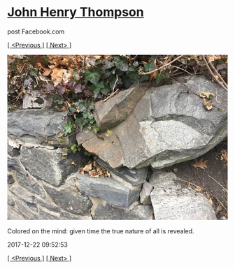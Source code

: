 # [John Henry Thompson](../README.md)
post Facebook.com

[[ <Previous ]](2017-12-22-1.md) [[ Next> ]](2017-12-20-1.md)

[![](../media/2017-12-22/Timeline-Photos-Colored-on-the-mind-given-time-the-true-nature-o.jpg)](../README.md)

Colored on the mind: given time the true nature of all is revealed.

2017-12-22 09:52:53

[[ <Previous ]](2017-12-22-1.md) [[ Next> ]](2017-12-20-1.md)